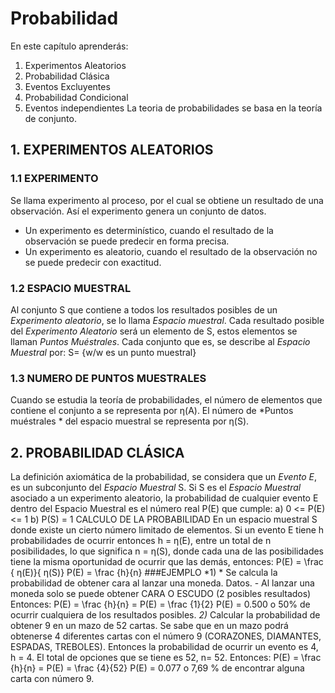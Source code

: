 # Probabilidad
En este capítulo aprenderás:
 1. Experimentos Aleatorios
 2. Probabilidad Clásica
 3. Eventos Excluyentes
 4. Probabilidad Condicional
 5. Eventos independientes
La teoria de probabilidades se basa en la teoría de conjunto.
## 1. EXPERIMENTOS ALEATORIOS
### 1.1 EXPERIMENTO
Se llama experimento al proceso, por el cual se obtiene un resultado de una observación. Así el experimento genera un conjunto de datos.
 * Un experimento es determinístico, cuando el resultado de la observación se puede predecir en forma precisa.
 * Un experimento es aleatorio, cuando el resultado de la observación no se puede predecir con exactitud.
### 1.2 ESPACIO MUESTRAL
Al conjunto S que contiene a todos los resultados posibles de un *Experimento aleatorio*, se lo llama *Espacio muestral*. Cada resultado posible del *Experimento Aleatorio* será un elemento de S, estos elementos se llaman *Puntos Muéstrales*. Cada conjunto que es, se describe al *Espacio Muestral* por:
    S= {w/w es un punto muestral}
### 1.3 NUMERO DE PUNTOS MUESTRALES
Cuando se estudia la teoría de probabilidades, el número de elementos que contiene el conjunto a se representa por η(A).
El número de *Puntos muéstrales * del espacio muestral se representa por η(S).
## 2. PROBABILIDAD CLÁSICA
La definición axiomática de la probabilidad, se considera que un *Evento E*, es un subconjunto del *Espacio Muestral* S.
Si S es el *Espacio Muestral* asociado a un experimento aleatorio, la probabilidad de cualquier evento E dentro del Espacio Muestral es el número real P(E) que cumple:
a)	0 <= P(E) <= 1
b)	P(S) = 1
CALCULO DE LA PROBABILIDAD
En un espacio muestral S donde existe un cierto número limitado de elementos. Si un evento E tiene h probabilidades de ocurrir entonces h = η(E), entre un total de n posibilidades, lo que significa n = η(S), donde cada una de las posibilidades tiene la misma oportunidad de ocurrir que las demás, entonces:
     P(E) = \frac { η(E)}{ η(S)}
     P(E) = \frac {h}{n}
###EJEMPLO
*1) * Se calcula la probabilidad de obtener cara al lanzar una moneda.
Datos. -
Al lanzar una moneda solo se puede obtener CARA O ESCUDO (2 posibles resultados)
Entonces:
P(E) = \frac {h}{n} = P(E) = \frac {1}{2}
P(E) = 0.500 o 50% de ocurrir cualquiera de los resultados posibles.
*2)* Calcular la probabilidad de obtener 9 en un mazo de 52 cartas.
Se sabe que en un mazo podrá obtenerse 4 diferentes cartas con el número 9 (CORAZONES, DIAMANTES, ESPADAS, TREBOLES).
Entonces la probabilidad de ocurrir un evento es 4, h = 4.
El total de opciones que se tiene es 52, n= 52.
Entonces:
P(E) = \frac {h}{n} = P(E) = \frac {4}{52}
P(E) = 0.077  o 7,69 % de encontrar alguna carta con número 9.



	

 

 

 
